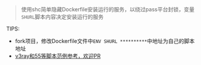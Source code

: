 > 使用shc简单隐藏Dockerfile安装运行的服务，以绕过pass平台封锁，变量`SHURL`脚本内容决定安装运行的服务  
  
TIPS:  
* fork项目，修改Dockerfile文件中`ENV SHURL **********`中地址为自己的脚本地址  
* [v3ray和55等脚本范例参考，欢迎PR](https://github.com/mixool/across/tree/master/dockershc)  
